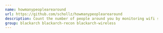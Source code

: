 ```yaml
---
name: howmanypeoplearearound
url: https://github.com/schollz/howmanypeoplearearound
description: Count the number of people around you by monitoring wifi signals.
group: blackarch blackarch-recon blackarch-wireless
---
```

